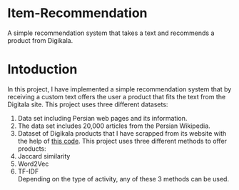 # Item-Recommendation
A simple recommendation system that takes a text and recommends a product from Digikala.

# Intoduction

In this project, I have implemented a simple recommendation system that by receiving a custom text offers the user a product that fits the text from the Digitala site.
This project uses three different datasets:
1) Data set including Persian web pages and its information.
2) The data set includes 20,000 articles from the Persian Wikipedia.
3) Dataset of Digikala products that I have scrapped from its website with the help of  [this code](https://github.com/kian79/Digikala_Crawler).
This project uses three different methods to offer products:
1) Jaccard similarity
2) Word2Vec
3) TF-IDF   
Depending on the type of activity, any of these 3 methods can be used.
